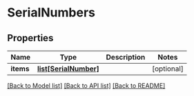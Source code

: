 # SerialNumbers

## Properties
Name | Type | Description | Notes
------------ | ------------- | ------------- | -------------
**items** | [**list[SerialNumber]**](SerialNumber.md) |  | [optional] 

[[Back to Model list]](../README.md#documentation-for-models) [[Back to API list]](../README.md#documentation-for-api-endpoints) [[Back to README]](../README.md)



